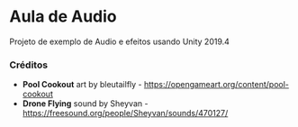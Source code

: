 # Aula de Audio
Projeto de exemplo de Audio e efeitos usando Unity 2019.4


### Créditos
- **Pool Cookout** art by bleutailfly - https://opengameart.org/content/pool-cookout
- **Drone Flying** sound by Sheyvan - https://freesound.org/people/Sheyvan/sounds/470127/
